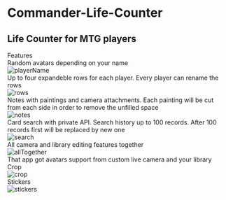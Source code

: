 # Commander-Life-Counter
## Life Counter for MTG players 

 Features
</br>
Random avatars depending on your name
</br>
![playerName](https://media.giphy.com/media/l378k8bdzUanpWqKk/giphy.gif)
</br>
Up to four expandeble rows for each player. Every player can rename the rows
</br>
![rows](https://media.giphy.com/media/fWgwMgkpGGQzF0CrCU/giphy.gif)
</br>
Notes with paintings and camera attachments. Each painting will be cut from each side in order to remove the unfilled space
</br>
![notes](https://media.giphy.com/media/PoJOkVwwlLyR2u1OEp/giphy.gif)
</br>
Card search with private API. Search history up to 100 records. After 100 records first will be replaced by new one
</br>
![search](https://media.giphy.com/media/2lYPJWbN1DwJXQ9quh/giphy.gif)
</br>
All camera and library editing features together
</br>
![allTogether](https://media.giphy.com/media/1nbtPNHTZ7HK9yN2gl/giphy.gif)
</br>
 That app got avatars support from custom live camera and your library
</br>
 Crop
</br>
![crop](https://media.giphy.com/media/2fq4y3DDzzHxQrroVt/giphy.gif)
</br>
 Stickers
</br>
![stickers](https://media.giphy.com/media/yNOE4Ah7HRou7LD2kn/giphy.gif)
</br>

